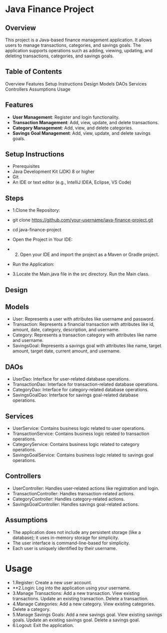 #  Java Finance Project

## Overview

This project is a Java-based finance management application. It allows users to manage transactions, categories, and savings goals.
The application supports operations such as adding, viewing, updating, and deleting transactions, categories, and savings goals.


## Table of Contents

Overview
Features
Setup Instructions
Design
Models
DAOs
Services
Controllers
Assumptions
Usage


## Features

- **User Management**: Register and login functionality.
- **Transaction Management**: Add, view, update, and delete transactions.
- **Category Management**: Add, view, and delete categories.
- **Savings Goal Management**: Add, view, update, and delete savings goals.


## Setup Instructions
- Prerequisites
- Java Development Kit (JDK) 8 or higher
- Git
- An IDE or text editor (e.g., IntelliJ IDEA, Eclipse, VS Code)

## Steps

- 1.Clone the Repository:

- git clone https://github.com/your-username/java-finance-project.git
- cd java-finance-project
- Open the Project in Your IDE:

- 2. Open your IDE and import the project as a Maven or Gradle project.
- Run the Application:

- 3.Locate the Main.java file in the src directory.
Run the Main class.


## Design

## Models

- User: Represents a user with attributes like username and password.
- Transaction: Represents a financial transaction with attributes like id, amount, date, category, description, and username.
- Category: Represents a transaction category with attributes like name and username.
- SavingsGoal: Represents a savings goal with attributes like name, target amount, target date, current amount, and username.

## DAOs

- UserDao: Interface for user-related database operations.
- TransactionDao: Interface for transaction-related database operations.
- CategoryDao: Interface for category-related database operations.
- SavingsGoalDao: Interface for savings goal-related database operations.


## Services

- UserService: Contains business logic related to user operations.
- TransactionService: Contains business logic related to transaction operations.
- CategoryService: Contains business logic related to category operations.
- SavingsGoalService: Contains business logic related to savings goal operations.


## Controllers
- UserController: Handles user-related actions like registration and login.
- TransactionController: Handles transaction-related actions.
- CategoryController: Handles category-related actions.
- SavingsGoalController: Handles savings goal-related actions.


## Assumptions
- The application does not include any persistent storage (like a database); it uses in-memory storage for simplicity.
- The user interface is command-line-based for simplicity.
- Each user is uniquely identified by their username.



# Usage

- 1.Register: Create a new user account.
- **2.Login: Log into the application using your username.
- 3.Manage Transactions:
  Add a new transaction.
  View existing transactions.
  Update an existing transaction.
  Delete a transaction.
- 4.Manage Categories:
  Add a new category.
  View existing categories.
  Delete a category.
- 5.Manage Savings Goals:
  Add a new savings goal.
  View existing savings goals.
  Update an existing savings goal.
  Delete a savings goal.
- 6.Logout: Exit the application.
